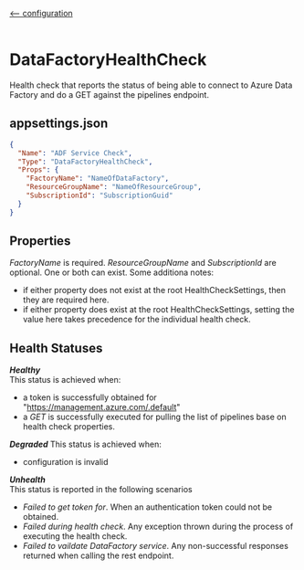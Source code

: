 [<-- configuration](/docs/configuration.md)
<br />
<br />
# DataFactoryHealthCheck
Health check that reports the status of being able to connect to Azure Data Factory and do a GET against the pipelines endpoint.


## **appsettings.json**
```json
{
  "Name": "ADF Service Check",
  "Type": "DataFactoryHealthCheck",
  "Props": {
    "FactoryName": "NameOfDataFactory",
    "ResourceGroupName": "NameOfResourceGroup",
    "SubscriptionId": "SubscriptionGuid"
  }
}
```

## Properties
_FactoryName_ is required.
_ResourceGroupName_ and _SubscriptionId_ are optional.  One or both can exist.  Some additiona notes:
- if either property does not exist at the root HealthCheckSettings, then they are required here.
- if either property does exist at the root HealthCheckSettings, setting the value here takes precedence for the individual health check.

## Health Statuses
_**Healthy**_  
This status is achieved when:
- a token is successfully obtained for "https://management.azure.com/.default"
- a _GET_ is successfully executed for pulling the list of pipelines base on health check properties.

_**Degraded**_
This status is achieved when:
- configuration is invalid

_**Unhealth**_  
This status is reported in the following scenarios
- _Failed to get token for_.  When an authentication token could not be obtained.
- _Failed during health check_.  Any exception thrown during the process of executing the health check.
- _Failed to vaildate DataFactory service_.  Any non-successful responses returned when calling the rest endpoint.